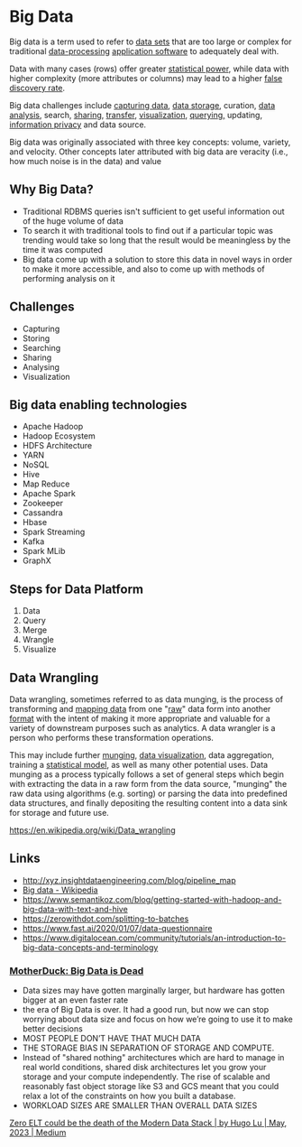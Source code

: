 # Big Data

Big data is a term used to refer to [data sets](https://en.wikipedia.org/wiki/Data_set) that are too large or complex for traditional [data-processing](https://en.wikipedia.org/wiki/Data_processing) [application software](https://en.wikipedia.org/wiki/Application_software) to adequately deal with.

Data with many cases (rows) offer greater [statistical power](https://en.wikipedia.org/wiki/Statistical_power), while data with higher complexity (more attributes or columns) may lead to a higher [false discovery rate](https://en.wikipedia.org/wiki/False_discovery_rate).

Big data challenges include [capturing data](https://en.wikipedia.org/wiki/Automatic_identification_and_data_capture), [data storage](https://en.wikipedia.org/wiki/Computer_data_storage), curation, [data analysis](https://en.wikipedia.org/wiki/Data_analysis), search, [sharing](https://en.wikipedia.org/wiki/Data_sharing), [transfer](https://en.wikipedia.org/wiki/Data_transmission), [visualization](https://en.wikipedia.org/wiki/Data_visualization), [querying,](https://en.wikipedia.org/wiki/Query_language) updating, [information privacy](https://en.wikipedia.org/wiki/Information_privacy) and data source.

Big data was originally associated with three key concepts: volume, variety, and velocity. Other concepts later attributed with big data are veracity (i.e., how much noise is in the data) and value

## Why Big Data?

- Traditional RDBMS queries isn't sufficient to get useful information out of the huge volume of data
- To search it with traditional tools to find out if a particular topic was trending would take so long that the result would be meaningless by the time it was computed
- Big data come up with a solution to store this data in novel ways in order to make it more accessible, and also to come up with methods of performing analysis on it

## Challenges

- Capturing
- Storing
- Searching
- Sharing
- Analysing
- Visualization

## Big data enabling technologies

- Apache Hadoop
- Hadoop Ecosystem
- HDFS Architecture
- YARN
- NoSQL
- Hive
- Map Reduce
- Apache Spark
- Zookeeper
- Cassandra
- Hbase
- Spark Streaming
- Kafka
- Spark MLib
- GraphX

## Steps for Data Platform

1. Data
2. Query
3. Merge
4. Wrangle
5. Visualize

## Data Wrangling

Data wrangling, sometimes referred to as data munging, is the process of transforming and [mapping data](https://en.wikipedia.org/wiki/Data_mapping) from one "[raw](https://en.wikipedia.org/wiki/Raw_data)" data form into another [format](https://en.wikipedia.org/wiki/Content_format) with the intent of making it more appropriate and valuable for a variety of downstream purposes such as analytics. A data wrangler is a person who performs these transformation operations.

This may include further [munging](https://en.wikipedia.org/wiki/Mung_(computer_term)), [data visualization](https://en.wikipedia.org/wiki/Data_visualization), data aggregation, training a [statistical model](https://en.wikipedia.org/wiki/Statistical_model), as well as many other potential uses. Data munging as a process typically follows a set of general steps which begin with extracting the data in a raw form from the data source, "munging" the raw data using algorithms (e.g. sorting) or parsing the data into predefined data structures, and finally depositing the resulting content into a data sink for storage and future use.

https://en.wikipedia.org/wiki/Data_wrangling

## Links

- http://xyz.insightdataengineering.com/blog/pipeline_map
- [Big data - Wikipedia](https://en.wikipedia.org/wiki/Big_data)
- https://www.semantikoz.com/blog/getting-started-with-hadoop-and-big-data-with-text-and-hive
- https://zerowithdot.com/splitting-to-batches
- https://www.fast.ai/2020/01/07/data-questionnaire
- https://www.digitalocean.com/community/tutorials/an-introduction-to-big-data-concepts-and-terminology

### [MotherDuck: Big Data is Dead](https://motherduck.com/blog/big-data-is-dead/)

- Data sizes may have gotten marginally larger, but hardware has gotten bigger at an even faster rate
- the era of Big Data is over. It had a good run, but now we can stop worrying about data size and focus on how we’re going to use it to make better decisions
- MOST PEOPLE DON’T HAVE THAT MUCH DATA
- THE STORAGE BIAS IN SEPARATION OF STORAGE AND COMPUTE.
- Instead of "shared nothing" architectures which are hard to manage in real world conditions, shared disk architectures let you grow your storage and your compute independently. The rise of scalable and reasonably fast object storage like S3 and GCS meant that you could relax a lot of the constraints on how you built a database.
- WORKLOAD SIZES ARE SMALLER THAN OVERALL DATA SIZES

[Zero ELT could be the death of the Modern Data Stack | by Hugo Lu | May, 2023 | Medium](https://medium.com/@hugolu87/zero-elt-could-be-the-death-of-the-modern-data-stack-cfdd56c9246d)
